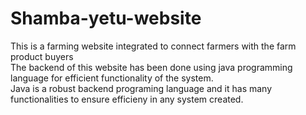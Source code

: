 # Shamba-yetu-website <br>
This is a farming website integrated to connect farmers with the farm product buyers <br> The backend of this website has been done using java programming language for efficient functionality of the system. <br> Java is a robust backend programing language and it has many functionalities to ensure efficieny in any system created.

